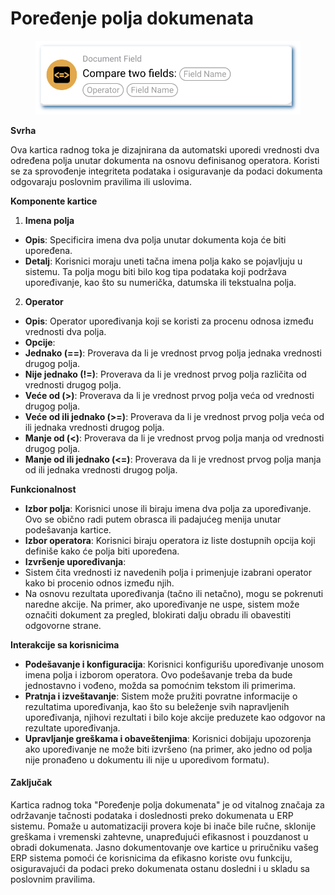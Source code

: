 # Poređenje polja dokumenata

<figure><img src="../../../.gitbook/assets/userlmn_7d5c06ce63181faee30b7bc6903e4d7b.png" alt=""><figcaption></figcaption></figure>

**Svrha**

Ova kartica radnog toka je dizajnirana da automatski uporedi vrednosti dva određena polja unutar dokumenta na osnovu definisanog operatora. Koristi se za sprovođenje integriteta podataka i osiguravanje da podaci dokumenta odgovaraju poslovnim pravilima ili uslovima.

**Komponente kartice**

1. **Imena polja**
* **Opis**: Specificira imena dva polja unutar dokumenta koja će biti upoređena.
* **Detalj**: Korisnici moraju uneti tačna imena polja kako se pojavljuju u sistemu. Ta polja mogu biti bilo kog tipa podataka koji podržava upoređivanje, kao što su numerička, datumska ili tekstualna polja.
2. **Operator**
* **Opis**: Operator upoređivanja koji se koristi za procenu odnosa između vrednosti dva polja.
* **Opcije**:
* **Jednako (==)**: Proverava da li je vrednost prvog polja jednaka vrednosti drugog polja.
* **Nije jednako (!=)**: Proverava da li je vrednost prvog polja različita od vrednosti drugog polja.
* **Veće od (>)**: Proverava da li je vrednost prvog polja veća od vrednosti drugog polja.
* **Veće od ili jednako (>=)**: Proverava da li je vrednost prvog polja veća od ili jednaka vrednosti drugog polja.
* **Manje od (<)**: Proverava da li je vrednost prvog polja manja od vrednosti drugog polja.
* **Manje od ili jednako (<=)**: Proverava da li je vrednost prvog polja manja od ili jednaka vrednosti drugog polja.

**Funkcionalnost**

* **Izbor polja**: Korisnici unose ili biraju imena dva polja za upoređivanje. Ovo se obično radi putem obrasca ili padajućeg menija unutar podešavanja kartice.
* **Izbor operatora**: Korisnici biraju operatora iz liste dostupnih opcija koji definiše kako će polja biti upoređena.
* **Izvršenje upoređivanja**:
* Sistem čita vrednosti iz navedenih polja i primenjuje izabrani operator kako bi procenio odnos između njih.
* Na osnovu rezultata upoređivanja (tačno ili netačno), mogu se pokrenuti naredne akcije. Na primer, ako upoređivanje ne uspe, sistem može označiti dokument za pregled, blokirati dalju obradu ili obavestiti odgovorne strane.

**Interakcije sa korisnicima**

* **Podešavanje i konfiguracija**: Korisnici konfigurišu upoređivanje unosom imena polja i izborom operatora. Ovo podešavanje treba da bude jednostavno i vođeno, možda sa pomoćnim tekstom ili primerima.
* **Pratnja i izveštavanje**: Sistem može pružiti povratne informacije o rezultatima upoređivanja, kao što su beleženje svih napravljenih upoređivanja, njihovi rezultati i bilo koje akcije preduzete kao odgovor na rezultate upoređivanja.
* **Upravljanje greškama i obaveštenjima**: Korisnici dobijaju upozorenja ako upoređivanje ne može biti izvršeno (na primer, ako jedno od polja nije pronađeno u dokumentu ili nije u uporedivom formatu).

#### Zaključak

Kartica radnog toka "Poređenje polja dokumenata" je od vitalnog značaja za održavanje tačnosti podataka i doslednosti preko dokumenata u ERP sistemu. Pomaže u automatizaciji provera koje bi inače bile ručne, sklonije greškama i vremenski zahtevne, unapređujući efikasnost i pouzdanost u obradi dokumenata. Jasno dokumentovanje ove kartice u priručniku vašeg ERP sistema pomoći će korisnicima da efikasno koriste ovu funkciju, osiguravajući da podaci preko dokumenata ostanu dosledni i u skladu sa poslovnim pravilima.
